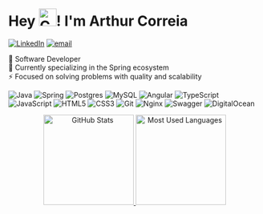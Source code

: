 <h1 align="left">Hey <img src="https://raw.githubusercontent.com/Tarikul-Islam-Anik/Animated-Fluent-Emojis/master/Emojis/Hand%20gestures/Call%20Me%20Hand%20Medium-Dark%20Skin%20Tone.png" alt="Call Me Hand Medium-Dark Skin Tone" width="35" height="35" />! I'm Arthur Correia</h1>

[![LinkedIn](https://img.shields.io/badge/LinkedIn-%230077B5.svg?logo=linkedin&logoColor=white)](https://linkedin.com/in/arthur-correia-2b07aa243) [![email](https://img.shields.io/badge/Email-D14836?logo=gmail&logoColor=white)](mailto:arthurcorreia.dev@gmail.com)

🚀 Software Developer  
🌱 Currently specializing in the Spring ecosystem  
⚡ Focused on solving problems with quality and scalability  

![Java](https://img.shields.io/badge/java-%23ED8B00.svg?style=for-the-badge&logo=openjdk&logoColor=white) 
![Spring](https://img.shields.io/badge/spring-%236DB33F.svg?style=for-the-badge&logo=spring&logoColor=white) 
![Postgres](https://img.shields.io/badge/postgres-%23316192.svg?style=for-the-badge&logo=postgresql&logoColor=white) 
![MySQL](https://img.shields.io/badge/mysql-4479A1.svg?style=for-the-badge&logo=mysql&logoColor=white) 
![Angular](https://img.shields.io/badge/angular-%23DD0031.svg?style=for-the-badge&logo=angular&logoColor=white) 
![TypeScript](https://img.shields.io/badge/typescript-%23007ACC.svg?style=for-the-badge&logo=typescript&logoColor=white) 
![JavaScript](https://img.shields.io/badge/javascript-%23323330.svg?style=for-the-badge&logo=javascript&logoColor=%23F7DF1E) 
![HTML5](https://img.shields.io/badge/html5-%23E34F26.svg?style=for-the-badge&logo=html5&logoColor=white) 
![CSS3](https://img.shields.io/badge/css3-%231572B6.svg?style=for-the-badge&logo=css3&logoColor=white) 
![Git](https://img.shields.io/badge/git-%23F05033.svg?style=for-the-badge&logo=git&logoColor=white) 
![Nginx](https://img.shields.io/badge/nginx-%23009639.svg?style=for-the-badge&logo=nginx&logoColor=white) 
![Swagger](https://img.shields.io/badge/-Swagger-%23Clojure?style=for-the-badge&logo=swagger&logoColor=white) 
![DigitalOcean](https://img.shields.io/badge/DigitalOcean-%230167ff.svg?style=for-the-badge&logo=digitalOcean&logoColor=white)  

<div align="center">
  <a href="#">
    <img height="180px" alt="GitHub Stats" src="https://github-readme-stats.vercel.app/api?username=artucorreia&theme=catppuccin_mocha&hide_border=true&include_all_commits=false&count_private=false&rank_icon=github"/>
  </a>
  <a href="#">
    <img height="180px" alt="Most Used Languages" src="https://github-readme-stats.vercel.app/api/top-langs/?username=artucorreia&theme=catppuccin_mocha&hide_border=true&include_all_commits=false&count_private=false&layout=compact"/>
  </a>
</div>

<!-- Proudly created with GPRM ( https://gprm.itsvg.in ) -->

